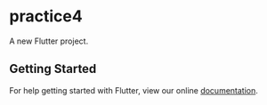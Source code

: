 # practice4

A new Flutter project.

## Getting Started

For help getting started with Flutter, view our online
[documentation](https://flutter.io/).
